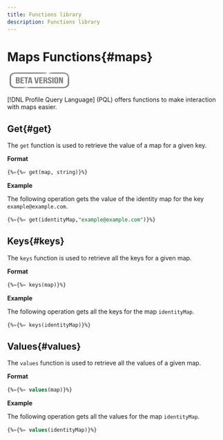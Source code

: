 ```yaml
---
title: Functions library
description: Functions library
---
```

# Maps Functions{#maps}

![](../../assets/do-not-localize/badge.png)

[!DNL Profile Query Language] (PQL) offers functions to make interaction with maps easier. 

## Get{#get}

The `get` function is used to retrieve the value of a map for a given key.

**Format**

```sql
{%={%= get(map, string)}%}
```

**Example**

The following operation gets the value of the identity map for the key `example@example.com`.

```sql
{%={%= get(identityMap,"example@example.com")}%}
```

## Keys{#keys}

The `keys` function is used to retrieve all the keys for a given map.

**Format**

```sql
{%={%= keys(map)}%}
```

**Example**

The following operation gets all the keys for the map `identityMap`.

```sql
{%={%= keys(identityMap)}%}
```

## Values{#values}

The `values` function is used to retrieve all the values of a given map.

**Format**

```sql
{%={%= values(map)}%}
```

**Example**

The following operation gets all the values for the map `identityMap`.

```sql
{%={%= values(identityMap)}%}
```
